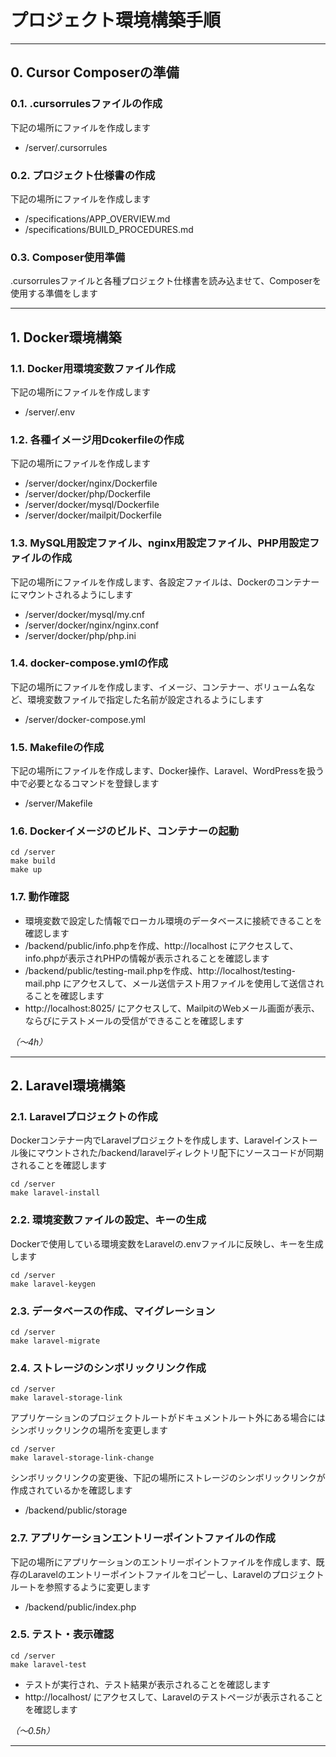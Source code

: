 # プロジェクト環境構築手順

---

## 0. Cursor Composerの準備

### 0.1. .cursorrulesファイルの作成

下記の場所にファイルを作成します

- /server/.cursorrules

### 0.2. プロジェクト仕様書の作成

下記の場所にファイルを作成します

- /specifications/APP_OVERVIEW.md
- /specifications/BUILD_PROCEDURES.md

### 0.3. Composer使用準備

.cursorrulesファイルと各種プロジェクト仕様書を読み込ませて、Composerを使用する準備をします

---

## 1. Docker環境構築

### 1.1. Docker用環境変数ファイル作成

下記の場所にファイルを作成します

- /server/.env

### 1.2. 各種イメージ用Dcokerfileの作成

下記の場所にファイルを作成します

- /server/docker/nginx/Dockerfile
- /server/docker/php/Dockerfile
- /server/docker/mysql/Dockerfile
- /server/docker/mailpit/Dockerfile

### 1.3. MySQL用設定ファイル、nginx用設定ファイル、PHP用設定ファイルの作成

下記の場所にファイルを作成します、各設定ファイルは、Dockerのコンテナーにマウントされるようにします

- /server/docker/mysql/my.cnf
- /server/docker/nginx/nginx.conf
- /server/docker/php/php.ini

### 1.4. docker-compose.ymlの作成

下記の場所にファイルを作成します、イメージ、コンテナー、ボリューム名など、環境変数ファイルで指定した名前が設定されるようにします

- /server/docker-compose.yml

### 1.5. Makefileの作成

下記の場所にファイルを作成します、Docker操作、Laravel、WordPressを扱う中で必要となるコマンドを登録します

- /server/Makefile

### 1.6. Dockerイメージのビルド、コンテナーの起動

```
cd /server
make build
make up
```

### 1.7. 動作確認

- 環境変数で設定した情報でローカル環境のデータベースに接続できることを確認します
- /backend/public/info.phpを作成、http://localhost にアクセスして、info.phpが表示されPHPの情報が表示されることを確認します
- /backend/public/testing-mail.phpを作成、http://localhost/testing-mail.php にアクセスして、メール送信テスト用ファイルを使用して送信されることを確認します
- http://localhost:8025/ にアクセスして、MailpitのWebメール画面が表示、ならびにテストメールの受信ができることを確認します

_（〜4h）_

---

## 2. Laravel環境構築

### 2.1. Laravelプロジェクトの作成

Dockerコンテナー内でLaravelプロジェクトを作成します、Laravelインストール後にマウントされた/backend/laravelディレクトリ配下にソースコードが同期されることを確認します

```
cd /server
make laravel-install
```

### 2.2. 環境変数ファイルの設定、キーの生成

Dockerで使用している環境変数をLaravelの.envファイルに反映し、キーを生成します

```
cd /server
make laravel-keygen
```

### 2.3. データベースの作成、マイグレーション

```
cd /server
make laravel-migrate
```

### 2.4. ストレージのシンボリックリンク作成

```
cd /server
make laravel-storage-link
```

アプリケーションのプロジェクトルートがドキュメントルート外にある場合にはシンボリックリンクの場所を変更します

```
cd /server
make laravel-storage-link-change
```

シンボリックリンクの変更後、下記の場所にストレージのシンボリックリンクが作成されているかを確認します

- /backend/public/storage

### 2.7. アプリケーションエントリーポイントファイルの作成

下記の場所にアプリケーションのエントリーポイントファイルを作成します、既存のLaravelのエントリーポイントファイルをコピーし、Laravelのプロジェクトルートを参照するように変更します

- /backend/public/index.php

### 2.5. テスト・表示確認

```
cd /server
make laravel-test
```

- テストが実行され、テスト結果が表示されることを確認します
- http://localhost/ にアクセスして、Laravelのテストページが表示されることを確認します

_（〜0.5h）_

---

